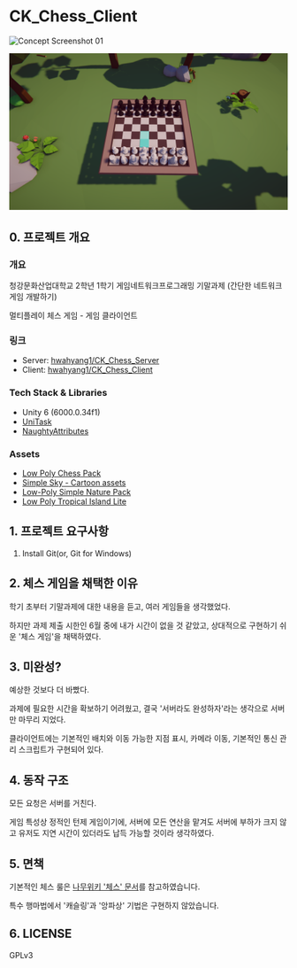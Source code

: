 ﻿# CK_Chess_Client
![Concept Screenshot 01](./ScreenShots/2025-06-18_19-51-58%20(3840x2160).png)

![Concept Screenshot 02](./ScreenShots/2025-06-18_19-52-28%20(3840x2160).png)
## 0. 프로젝트 개요
### 개요
청강문화산업대학교 2학년 1학기 게임네트워크프로그래밍 기말과제 (간단한 네트워크 게임 개발하기)

멀티플레이 체스 게임 - 게임 클라이언트
### 링크
- Server: [hwahyang1/CK_Chess_Server](https://github.com/hwahyang1/CK_Chess_Server)
- Client: [hwahyang1/CK_Chess_Client](https://github.com/hwahyang1/CK_Chess_Client)
### Tech Stack & Libraries
- Unity 6 (6000.0.34f1)
- [UniTask](https://github.com/Cysharp/UniTask)
- [NaughtyAttributes](https://assetstore.unity.com/packages/tools/utilities/naughtyattributes-129996)
### Assets
- [Low Poly Chess Pack](https://assetstore.unity.com/packages/3d/props/low-poly-chess-pack-50405)
- [Simple Sky - Cartoon assets](https://assetstore.unity.com/packages/p/simple-sky-cartoon-assets-42373)
- [Low-Poly Simple Nature Pack](https://assetstore.unity.com/packages/p/low-poly-simple-nature-pack-162153)
- [Low Poly Tropical Island Lite](https://assetstore.unity.com/packages/p/low-poly-tropical-island-lite-242437)
## 1. 프로젝트 요구사항
1. Install Git(or, Git for Windows)
## 2. 체스 게임을 채택한 이유
학기 초부터 기말과제에 대한 내용을 듣고, 여러 게임들을 생각했었다.

하지만 과제 제출 시한인 6월 중에 내가 시간이 없을 것 같았고, 상대적으로 구현하기 쉬운 '체스 게임'을 채택하였다.
## 3. 미완성?
예상한 것보다 더 바빴다.

과제에 필요한 시간을 확보하기 어려웠고, 결국 '서버라도 완성하자'라는 생각으로 서버만 마무리 지었다.

클라이언트에는 기본적인 배치와 이동 가능한 지점 표시, 카메라 이동, 기본적인 통신 관리 스크립트가 구현되어 있다.
## 4. 동작 구조
모든 요청은 서버를 거친다.

게임 특성상 정적인 턴제 게임이기에, 서버에 모든 연산을 맡겨도 서버에 부하가 크지 않고 유저도 지연 시간이 있더라도 납득 가능할 것이라 생각하였다.
## 5. 면책
기본적인 체스 룰은 [나무위키 '체스' 문서](https://namu.wiki/w/%EC%B2%B4%EC%8A%A4)를 참고하였습니다.

특수 행마법에서 '캐슬링'과 '앙파상' 기법은 구현하지 않았습니다.
## 6. LICENSE
GPLv3
